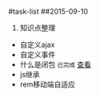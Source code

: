 #task-list
##2015-09-10
1. 知识点整理  
  * 自定义ajax  
  * 自定义事件  
  * 什么是闭包 `已完成` [查看](http://segmentfault.com/a/1190000003712070)
  * js继承    
  * rem移动端自适应  
